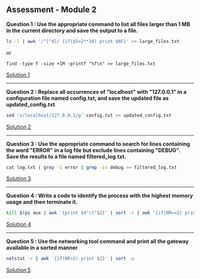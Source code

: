 ## Assessment - Module 2

**Question 1 : Use the appropriate command to list all files larger than 1 MB in the current directory and save the output to a file.**

```bash
ls -l | awk '/^[^d]/ {if($5>2**20) print $NF}' >> large_files.txt
```

or

```
find -type f -size +1M -printf "%f\n" >> large_files.txt
```

[Solution 1](./Q1.txt)

___

**Question 2 : Replace all occurrences of "localhost" with "127.0.0.1" in a configuration file named config.txt, and save the updated file as updated_config.txt**

```bash
sed 's/localhost/127.0.0.1/g' config.txt >> updated_config.txt
```

[Solution 2](./Q2.txt)

___

**Question 3 : Use the appropriate command to search for lines containing the word "ERROR" in a log file but exclude lines containing "DEBUG". Save the results to a file named filtered_log.txt.**

```bash
cat log.txt | grep -i error | grep -iv debug >> filtered_log.txt
```

[Solution 3](./Q3.txt)

___

**Question 4 : Write a code to identify the process with the highest memory usage and then terminate it.**

```bash
kill $(ps aux | awk '{print $4"\t"$2}' | sort -r | awk '{if(NR==2) print $2}')
```

[Solution 4](./Q4.txt)

___

**Question 5 : Use the networking tool command and print all the gateway available in a sorted manner**

```bash
netstat -r | awk '{if(NR>2) print $2}' | sort -u
```

[Solution 5](./Q5.txt)
